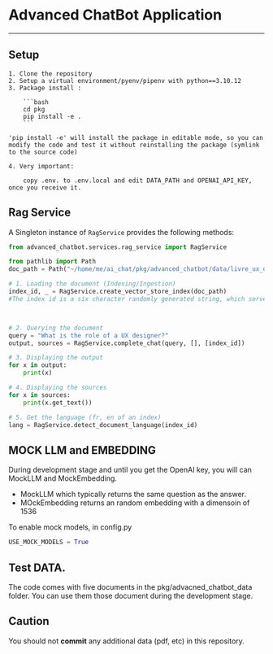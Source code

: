 # Advanced ChatBot Application
-----------------------------------------


## Setup

    1. Clone the repository
    2. Setup a virtual environment/pyenv/pipenv with python==3.10.12
    3. Package install :

        ```bash
        cd pkg
        pip install -e .
        ```
    
    'pip install -e' will install the package in editable mode, so you can modify the code and test it without reinstalling the package (symlink to the source code)
 
    4. Very important:

        copy .env. to .env.local and edit DATA_PATH and OPENAI_API_KEY, once you receive it.
    





## Rag Service

A Singleton instance of `RagService` provides the following methods:

```python
from advanced_chatbot.services.rag_service import RagService

from pathlib import Path
doc_path = Path("~/home/me/ai_chat/pkg/advanced_chatbot/data/livre_ux_digital_design_lab_1.pdf")

# 1. Loading the document (Indexing/Ingestion)
index_id, _ = RagService.create_vector_store_index(doc_path)
#The index id is a six character randomly generated string, which serves as identifier of an indexed document.



# 2. Querying the document
query = "What is the role of a UX designer?"
output, sources = RagService.complete_chat(query, [], [index_id])

# 3. Displaying the output
for x in output:
    print(x)

# 4. Displaying the sources
for x in sources:
    print(x.get_text())

# 5. Get the language (fr, en of an index)
lang = RagService.detect_document_language(index_id)
```

## MOCK LLM and EMBEDDING

During development stage and until you get the OpenAI key, 
you will can  MockLLM and MockEmbedding.
- MockLLM which typically returns the same question as the answer.
- MOckEmbedding returns an random embedding with a dimensoin of 1536

To enable mock models, in config.py

```python [config.py]
USE_MOCK_MODELS = True
```


## Test DATA.
The code comes with five documents in the pkg/advacned_chatbot_data folder.
You can use them those document during the development stage.

## Caution
You should not **commit** any additional data (pdf, etc) in this repository.




